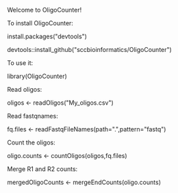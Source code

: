Welcome to OligoCounter!

To install OligoCounter:

install.packages("devtools")

devtools::install_github("sccbioinformatics/OligoCounter")

To use it:

library(OligoCounter)

Read oligos:

oligos <- readOligos("My_oligos.csv")

Read fastqnames:

fq.files <- readFastqFileNames(path=".",pattern="fastq")

Count the oligos:

oligo.counts <- countOligos(oligos,fq.files)

Merge R1 and R2 counts:

mergedOligoCounts <- mergeEndCounts(oligo.counts)
